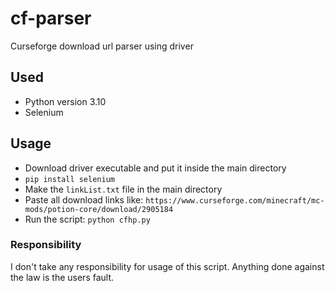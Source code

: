 # cf-parser
Curseforge download url parser using driver

## Used
- Python version 3.10
- Selenium

## Usage
- Download driver executable and put it inside the main directory
- ``pip install selenium``
- Make the ``linkList.txt`` file in the main directory
- Paste all download links like: ``https://www.curseforge.com/minecraft/mc-mods/potion-core/download/2905184``
- Run the script: ``python cfhp.py``

### Responsibility
I don't take any responsibility for usage of this script. Anything done against the law is the users fault.